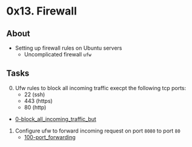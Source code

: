 # 0x13. Firewall
## About
* Setting up firewall rules on Ubuntu servers
	* Uncomplicated firewall `ufw`
## Tasks
0. Ufw rules to block all incoming traffic execpt the following tcp ports:
	* 22 (ssh)
	* 443 (https)
	* 80 (http)
* [0-block_all_incoming_traffic_but](0-block_all_incoming_traffic_but)
1. Configure ufw to forward incoming request on port `8080` to port `80`
	* [100-port_forwarding](100-port_forwarding)
